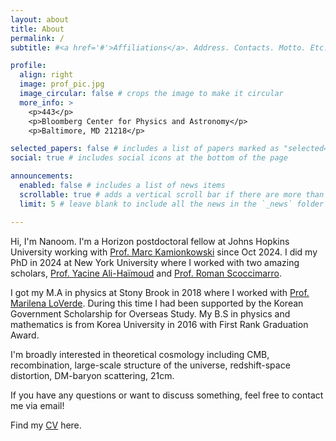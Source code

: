 ```yaml
---
layout: about
title: About
permalink: /
subtitle: #<a href='#'>Affiliations</a>. Address. Contacts. Motto. Etc.

profile:
  align: right
  image: prof_pic.jpg
  image_circular: false # crops the image to make it circular
  more_info: >
    <p>443</p>
    <p>Bloomberg Center for Physics and Astronomy</p>
    <p>Baltimore, MD 21218</p>

selected_papers: false # includes a list of papers marked as "selected={true}"
social: true # includes social icons at the bottom of the page

announcements:
  enabled: false # includes a list of news items
  scrollable: true # adds a vertical scroll bar if there are more than 3 news items
  limit: 5 # leave blank to include all the news in the `_news` folder

---
```


Hi, I'm Nanoom. I'm a Horizon postdoctoral fellow at Johns Hopkins University working with [Prof. Marc Kamionkowski](https://sites.krieger.jhu.edu/kamionkowski/) since Oct 2024. I did my PhD in 2024 at New York University where I worked with two amazing scholars, [Prof. Yacine Ali-Ha&#xef;moud](https://cosmo.nyu.edu/yacine/) and [Prof. Roman Scoccimarro](https://cosmo.nyu.edu/roman/).

I got my M.A in physics at Stony Brook in 2018 where I worked with [Prof. Marilena LoVerde](https://phys.washington.edu/people/marilena-loverde). During this time I had been supported by the Korean Government Scholarship for Overseas Study.
My B.S in physics and mathematics is from Korea University in 2016 with First Rank Graduation Award.

I'm broadly interested in theoretical cosmology including CMB, recombination, large-scale structure of the universe, redshift-space distortion, DM-baryon scattering, 21cm.

If you have any questions or want to discuss something, feel free to contact me via email!

Find my [CV](https://nanoomlee.github.io/assets/pdf/cv.pdf) here.
